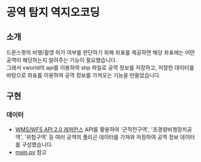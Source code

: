 # 공역 탐지 역지오코딩

## 소개

드론스팟의 비행/촬영 허가 여부를 판단하기 위해 좌표를 제공하면 해당 좌표에는 어떤 공역이 해당하는지 알려주는 기능이 필요했습니다.  
그래서 vworld의 api를 이용하여 shp 파일로 공역 정보를 저장하고, 저장한 데이터를 바탕으로 좌표를 이용하여 공역 정보를 가져오는 기능을 만들었습니다.

## 구현

### 데이터

- [WMS/WFS API 2.0 레퍼런스](https://www.vworld.kr/dev/v4dv_wmsguide2_s001.do) API를 활용하여 '군작전구역', '초경량비행장치공역', '위험구역' 등 여러 공역의 폴리곤 데이터를 가져와 저장하여 공역 정보 데이터를 구성했습니다.
- [main.py](https://github.com/dravel-drone/dravel-airspace-detector/blob/master/main.py) 참고
